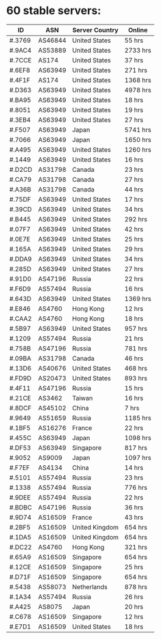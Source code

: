 # 60 stable servers:

| ID | ASN | Server Country | Online |
| ------ | ------ | ------ | ------ |
| #.3769 | AS46844 | United States | 55 hrs |
| #.9AC4 | AS53889 | United States | 2733 hrs |
| #.7CCE | AS174 | United States | 37 hrs |
| #.6EF8 | AS63949 | United States | 271 hrs |
| #.4F1F | AS174 | United States | 1368 hrs |
| #.D363 | AS63949 | United States | 4978 hrs |
| #.BA95 | AS63949 | United States | 18 hrs |
| #.8051 | AS63949 | United States | 19 hrs |
| #.3EB4 | AS63949 | United States | 27 hrs |
| #.F507 | AS63949 | Japan | 5741 hrs |
| #.7066 | AS63949 | Japan | 1650 hrs |
| #.A495 | AS63949 | United States | 1260 hrs |
| #.1449 | AS63949 | United States | 16 hrs |
| #.D2CD | AS31798 | Canada | 23 hrs |
| #.CA79 | AS31798 | Canada | 27 hrs |
| #.A36B | AS31798 | Canada | 44 hrs |
| #.75DF | AS63949 | United States | 17 hrs |
| #.39CD | AS63949 | United States | 34 hrs |
| #.B445 | AS63949 | United States | 292 hrs |
| #.07F7 | AS63949 | United States | 42 hrs |
| #.0E7E | AS63949 | United States | 25 hrs |
| #.165A | AS63949 | United States | 29 hrs |
| #.DDA9 | AS63949 | United States | 34 hrs |
| #.285D | AS63949 | United States | 27 hrs |
| #.91D0 | AS47196 | Russia | 22 hrs |
| #.F6D9 | AS57494 | Russia | 16 hrs |
| #.643D | AS63949 | United States | 1369 hrs |
| #.E846 | AS4760 | Hong Kong | 12 hrs |
| #.CAA2 | AS4760 | Hong Kong | 18 hrs |
| #.5B97 | AS63949 | United States | 957 hrs |
| #.1209 | AS57494 | Russia | 21 hrs |
| #.758B | AS47196 | Russia | 781 hrs |
| #.09BA | AS31798 | Canada | 46 hrs |
| #.13D6 | AS40676 | United States | 468 hrs |
| #.FD9D | AS20473 | United States | 893 hrs |
| #.4F11 | AS47196 | Russia | 15 hrs |
| #.21CE | AS3462 | Taiwan | 16 hrs |
| #.8DCF | AS45102 | China | 7 hrs |
| #.9649 | AS51659 | Russia | 1185 hrs |
| #.1BF5 | AS16276 | France | 22 hrs |
| #.455C | AS63949 | Japan | 1098 hrs |
| #.DF53 | AS63949 | Singapore | 817 hrs |
| #.9052 | AS9009 | Japan | 1097 hrs |
| #.F7EF | AS4134 | China | 14 hrs |
| #.5101 | AS57494 | Russia | 23 hrs |
| #.1338 | AS57494 | Russia | 776 hrs |
| #.9DEE | AS57494 | Russia | 22 hrs |
| #.BDBC | AS47196 | Russia | 36 hrs |
| #.9D74 | AS16509 | France | 43 hrs |
| #.2BF5 | AS16509 | United Kingdom | 654 hrs |
| #.1DA5 | AS16509 | United Kingdom | 654 hrs |
| #.DC22 | AS4760 | Hong Kong | 321 hrs |
| #.65A9 | AS16509 | Singapore | 654 hrs |
| #.12CE | AS16509 | Singapore | 25 hrs |
| #.D71F | AS16509 | Singapore | 654 hrs |
| #.5438 | AS58073 | Netherlands | 878 hrs |
| #.1A34 | AS57494 | Russia | 26 hrs |
| #.A425 | AS8075 | Japan | 20 hrs |
| #.C678 | AS16509 | Singapore | 12 hrs |
| #.E7D1 | AS16509 | United States | 18 hrs |

